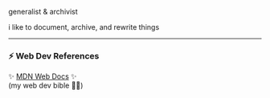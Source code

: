 generalist & archivist

i like to document, archive, and rewrite things

---

### :zap: Web Dev References
:sparkles: <a href="https://developer.mozilla.org/en-US/" target="_blank">MDN Web Docs</a> :sparkles: <br/>
(my web dev bible :kneeling_woman:)
